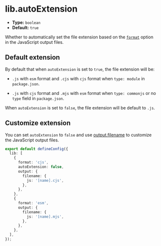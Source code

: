 # lib.autoExtension

* **Type:** `boolean`
* **Default:** `true`

Whether to automatically set the file extension based on the [`format`](/config/lib/format.md) option in the JavaScript output files.

## Default extension

By default that when `autoExtension` is set to `true`, the file extension will be:

* `.js` with `esm` format and `.cjs` with `cjs` format when `type: module` in `package.json`.

* `.js` with `cjs` format and `.mjs` with `esm` format when `type: commonjs` or no `type` field in `package.json`.

When `autoExtension` is set to `false`, the file extension will be default to `.js`.

## Customize extension

You can set `autoExtension` to `false` and use [output.filename](https://rsbuild.rs/config/output/filename) to customize the JavaScript output files.

```ts title="rslib.config.ts"
export default defineConfig({
  lib: [
    {
      format: 'cjs',
      autoExtension: false,
      output: {
        filename: {
          js: '[name].cjs',
        },
      },
    },
    {
      format: 'esm',
      output: {
        filename: {
          js: '[name].mjs',
        },
      },
    },
  ],
});
```
